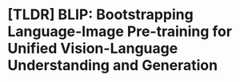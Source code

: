 # [TLDR] BLIP: Bootstrapping Language-Image Pre-training for Unified Vision-Language Understanding and Generation 
 